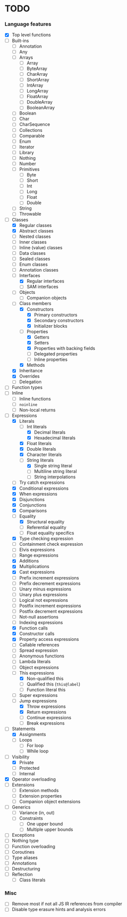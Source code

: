# TODO

### Language features
- [x] Top level functions
- [ ] Built-ins
  - [ ] Annotation
  - [ ] Any
  - [ ] Arrays
    - [ ] Array
    - [ ] ByteArray
    - [ ] CharArray
    - [ ] ShortArray
    - [ ] IntArray
    - [ ] LongArray
    - [ ] FloatArray
    - [ ] DoubleArray
    - [ ] BooleanArray
  - [ ] Boolean
  - [ ] Char
  - [ ] CharSequence
  - [ ] Collections
  - [ ] Comparable
  - [ ] Enum
  - [ ] Iterator
  - [ ] Library
  - [ ] Nothing
  - [ ] Number
  - [ ] Primitives
    - [ ] Byte
    - [ ] Short
    - [ ] Int
    - [ ] Long
    - [ ] Float
    - [ ] Double
  - [ ] String
  - [ ] Throwable
- [ ] Classes
  - [x] Regular classes
  - [x] Abstract classes
  - [ ] Nested classes
  - [ ] Inner classes
  - [ ] Inline (value) classes
  - [ ] Data classes
  - [ ] Sealed classes
  - [ ] Enum classes
  - [ ] Annotation classes
  - [ ] Interfaces
    - [x] Regular interfaces
    - [ ] SAM interfaces
  - [ ] Objects
    - [ ] Companion objects
  - [ ] Class members
    - [x] Constructors
      - [x] Primary constructors
      - [x] Secondary constructors
      - [x] Initializer blocks
    - [ ] Properties
      - [x] Getters
      - [x] Setters
      - [x] Properties with backing fields
      - [ ] Delegated properties
      - [ ] Inline properties
    - [x] Methods
  - [x] Inheritance
  - [x] Overrides
  - [ ] Delegation
- [ ] Function types
- [ ] Inline
  - [ ] Inline functions
  - [ ] `noinline`
  - [ ] Non-local returns
- [ ] Expressions
  - [x] Literals
    - [ ] Int literals
      - [x] Decimal literals
      - [x] Hexadecimal literals
    - [x] Float literals
    - [x] Double literals
    - [x] Character literals
    - [ ] String literals
      - [x] Single string literal
      - [ ] Multiline string literal
      - [ ] String interpolations
  - [ ] Try catch expressions
  - [x] Conditional expressions
  - [x] When expressions
  - [x] Disjunctions
  - [x] Conjunctions
  - [x] Comparisons
  - [ ] Equality
    - [x] Structural equality
    - [ ] Referential equality
    - [ ] Float equality specifics
  - [x] Type checking expression
  - [ ] Containment check expression
  - [ ] Elvis expressions
  - [ ] Range expressions
  - [x] Additions
  - [x] Multiplications
  - [x] Cast expressions
  - [ ] Prefix increment expressions
  - [ ] Prefix decrement expressions
  - [ ] Unary minus expressions
  - [ ] Unary plus expressions
  - [ ] Logical not expressions
  - [ ] Postfix increment expressions
  - [ ] Postfix decrement expressions
  - [ ] Not-null assertions
  - [ ] Indexing expressions
  - [x] Function calls
  - [x] Constructor calls
  - [x] Property access expressions
  - [ ] Callable references
  - [ ] Spread expression
  - [ ] Anonymous functions
  - [ ] Lambda literals
  - [ ] Object expressions
  - [ ] This expressions
    - [x] Non-qualified this
    - [ ] Qualified this (`this@label`)
    - [ ] Function literal this
  - [ ] Super expressions
  - [ ] Jump expressions
    - [x] Throw expressions
    - [x] Return expressions
    - [ ] Continue expressions
    - [ ] Break expressions
- [ ] Statements
  - [x] Assignments
  - [ ] Loops
    - [ ] For loop
    - [ ] While loop
- [ ] Visibility
  - [x] Private
  - [ ] Protected
  - [ ] Internal
- [x] Operator overloading
- [ ] Extensions
    - [ ] Extension methods
    - [ ] Extension properties
    - [ ] Companion object extensions
- [ ] Generics
  - [ ] Variance (in, out)
  - [ ] Constraints
    - [ ] One upper bound
    - [ ] Multiple upper bounds
- [ ] Exceptions
- [ ] Nothing type
- [ ] Function overloading
- [ ] Coroutines
- [ ] Type aliases
- [ ] Annotations
- [ ] Destructuring
- [ ] Reflection
  - [ ] Class literals

### Misc
- [ ] Remove most if not all JS IR references from compiler
- [ ] Disable type erasure hints and analysis errors

